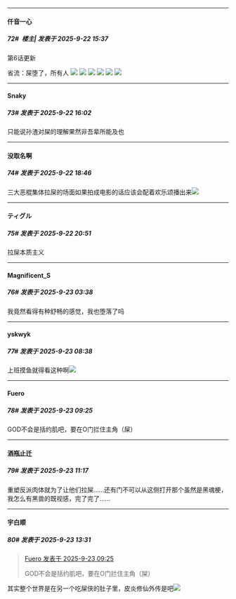 ﻿
*****

####  仟音一心  
##### 72#         楼主| 发表于 2025-9-22 15:37

第6话更新

省流：屎堕了，所有人
<img src="https://youke1.picui.cn/s1/2025/09/22/68d0fabe5be1f.png" referrerpolicy="no-referrer">
<img src="https://youke1.picui.cn/s1/2025/09/22/68d0face42701.png" referrerpolicy="no-referrer">
<img src="https://youke1.picui.cn/s1/2025/09/22/68d0fae33dd9f.png" referrerpolicy="no-referrer">
<img src="https://youke1.picui.cn/s1/2025/09/22/68d0faf0c3687.png" referrerpolicy="no-referrer">
<img src="https://youke1.picui.cn/s1/2025/09/22/68d0fb173d33d.png" referrerpolicy="no-referrer">
<img src="https://youke1.picui.cn/s1/2025/09/22/68d0fbbb895ec.png" referrerpolicy="no-referrer">


*****

####  Snaky  
##### 73#       发表于 2025-9-22 16:02

只能说孙渣对屎的理解果然非吾辈所能及也


*****

####  没取名啊  
##### 74#       发表于 2025-9-22 18:46

三大恶棍集体拉屎的场面如果拍成电影的话应该会配着欢乐颂播出来<img src="https://static.stage1st.com/image/smiley/face2017/067.png" referrerpolicy="no-referrer">


*****

####  ティグル  
##### 75#       发表于 2025-9-22 20:51

拉屎本质主义


*****

####  Magnificent_S  
##### 76#       发表于 2025-9-23 03:38

我竟然看得有种舒畅的感觉，我也堕落了吗


*****

####  yskwyk  
##### 77#       发表于 2025-9-23 08:38

上班摸鱼就得看这种啊<img src="https://static.stage1st.com/image/smiley/face2017/037.png" referrerpolicy="no-referrer">


*****

####  Fuero  
##### 78#       发表于 2025-9-23 09:25

GOD不会是括约肌吧，要在O门拦住主角（屎）


*****

####  酒瓶止迁  
##### 79#       发表于 2025-9-23 11:17

重塑反派肉体就为了让他们拉屎……还有门不可以从这侧打开那个虽然是黑魂梗，我怎么有黑兽的既视感，完了完了……


*****

####  宇白顺  
##### 80#       发表于 2025-9-23 13:31

<blockquote><a href="httphttps://stage1st.com/2b/forum.php?mod=redirect&amp;goto=findpost&amp;pid=68474108&amp;ptid=2260428" target="_blank">Fuero 发表于 2025-9-23 09:25</a>

GOD不会是括约肌吧，要在O门拦住主角（屎）</blockquote>
其实整个世界是在另一个吃屎侠的肚子里，皮炎修仙外传是吧<img src="https://static.stage1st.com/image/smiley/face2017/067.png" referrerpolicy="no-referrer">

